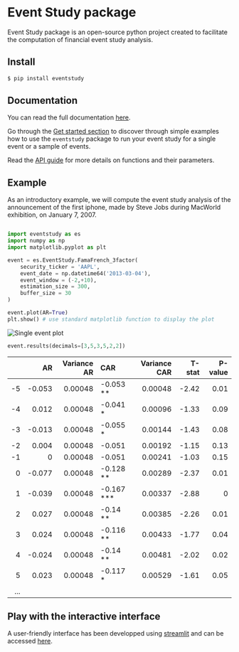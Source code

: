 # Event Study package

Event Study package is an open-source python project created 
to facilitate the computation of financial event study analysis.

## Install

```bash
$ pip install eventstudy
```

## Documentation

You can read the full documentation [here](https://lemairejean-baptiste.github.io/eventstudy/).

Go through the [Get started section](https://lemairejean-baptiste.github.io/eventstudy/get_started.html) to discover through simple 
examples how to use the `eventstudy` package to run your event study for a single event or a sample of events.

Read the [API guide](https://lemairejean-baptiste.github.io/eventstudy/api/index.html) for more details on functions and their parameters.

## Example

As an introductory example, we will compute the event study 
analysis of the announcement of the first iphone,
made by Steve Jobs during MacWorld exhibition, on January 7, 2007.

```Python

import eventstudy as es
import numpy as np
import matplotlib.pyplot as plt

event = es.EventStudy.FamaFrench_3factor(
    security_ticker = 'AAPL',
    event_date = np.datetime64('2013-03-04'),
    event_window = (-2,+10), 
    estimation_size = 300,
    buffer_size = 30
)

event.plot(AR=True)
plt.show() # use standard matplotlib function to display the plot
```
![Single event plot](https://lemairejean-baptiste.github.io/eventstudy/_images/single_event_plot.png)

```Python
event.results(decimals=[3,5,3,5,2,2])
```
|    |     AR |   Variance AR | CAR        |   Variance CAR |   T-stat |   P-value |
|---:|-------:|--------------:|:-----------|---------------:|---------:|----------:|
| -5 | -0.053 |       0.00048 | -0.053 **  |        0.00048 |    -2.42 |      0.01 |
| -4 |  0.012 |       0.00048 | -0.041 *   |        0.00096 |    -1.33 |      0.09 |
| -3 | -0.013 |       0.00048 | -0.055 *   |        0.00144 |    -1.43 |      0.08 |
| -2 |  0.004 |       0.00048 | -0.051     |        0.00192 |    -1.15 |      0.13 |
| -1 |  0     |       0.00048 | -0.051     |        0.00241 |    -1.03 |      0.15 |
|  0 | -0.077 |       0.00048 | -0.128 **  |        0.00289 |    -2.37 |      0.01 |
|  1 | -0.039 |       0.00048 | -0.167 *** |        0.00337 |    -2.88 |      0    |
|  2 |  0.027 |       0.00048 | -0.14 **   |        0.00385 |    -2.26 |      0.01 |
|  3 |  0.024 |       0.00048 | -0.116 **  |        0.00433 |    -1.77 |      0.04 |
|  4 | -0.024 |       0.00048 | -0.14 **   |        0.00481 |    -2.02 |      0.02 |
|  5 |  0.023 |       0.00048 | -0.117 *   |        0.00529 |    -1.61 |      0.05 |
|                                   ...                                            |

## Play with the interactive interface

A user-friendly interface has been developped using [streamlit](https://streamlit.io/) 
and can be accessed [here](to_be_defined).